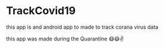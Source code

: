 # TrackCovid19
this app is and android app to made to track corana virus data 

this app was made during the Quarantine 😷😷✌️
